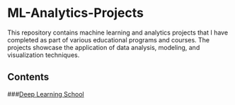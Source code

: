 # ML-Analytics-Projects
This repository contains machine learning and analytics projects that I have completed as part of various educational programs and courses. The projects showcase the application of data analysis, modeling, and visualization techniques.
## Contents
###[Deep Learning School](https://github.com/Darrifus/ML-Analytics-Projects/tree/06590650443b9b10d23d1e5271f2a8bb17636bf4/Deep%20Learning%20School)
